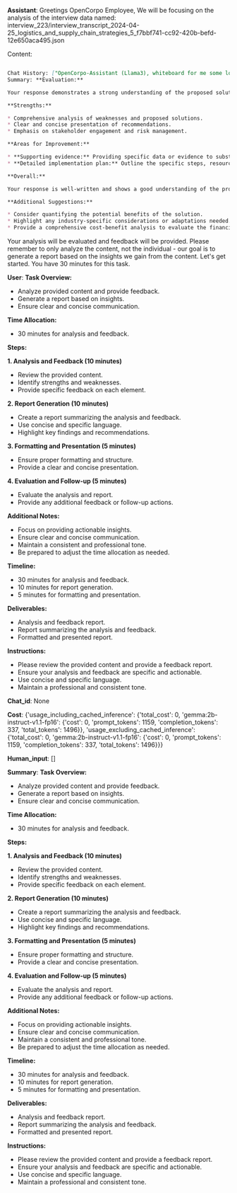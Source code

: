 **Assistant**: Greetings OpenCorpo Employee, We will be focusing on the analysis of the interview data named: interview_223/interview_transcript_2024-04-25_logistics_and_supply_chain_strategies_5_f7bbf741-cc92-420b-befd-12e650aca495.json 


 Content: 

 ```md

 Chat History: ["OpenCorpo-Assistant (Llama3), whiteboard for me some logistics and supply chain strategies. Propose a solution for data management and data warehousing. I will evaluate your answers and give my feedback, then propose a problem to you. You will answer and I will evaluate. Let's now begin. You have 30 minutes.", '**Solutions for Data Management and Data Warehousing:**\n\n**1. Data Management:**\n\n* Leverage cloud-based data lakes for centralized data storage and analytics.\n* Employ data governance policies and data lineage tracking.\n* Implement data quality checks and data validation procedures.\n\n\n**2. Data Warehouse:**\n\n* Utilize a multi-dimensional data warehouse with flexible star and snowflake designs.\n* Optimize data modeling for analytical purposes.\n* Leverage data virtualization technologies to improve performance.\n\n\n**Problem to Evaluate:**\n\n* Develop a comprehensive logistics and supply chain data management and analytics solution that integrates multiple data sources and supports real-time reporting and forecasting.', "Based on the provided solutions for data management and data warehousing, here's an evaluation:\n\n**Data Management:**\nThe proposed solutions for data management are comprehensive and address key aspects of data governance, quality, and storage.\n\n* Leverage cloud-based data lakes for centralized data storage and analytics is a great idea, as it allows for scalability and flexibility.\n* Data governance policies and data lineage tracking are essential for ensuring data accuracy and trustworthiness.\n* Implementing data quality checks and data validation procedures is crucial for maintaining the integrity of the data.\n\n**Data Warehouse:**\nThe proposed solutions for data warehousing are also well-thought-out and address key aspects of data modeling, storage, and performance.\n\n* Utilizing a multi-dimensional data warehouse with flexible star and snowflake designs allows for efficient querying and analysis.\n* Optimizing data modeling for analytical purposes ensures that the data is organized in a way that supports business insights.\n* Leveraging data virtualization technologies improves performance by reducing data redundancy and improving query response times.\n\n**Problem to Evaluate:**\nDeveloping a comprehensive logistics and supply chain data management and analytics solution that integrates multiple data sources and supports real-time reporting and forecasting is an excellent problem to tackle. It requires a deep understanding of the logistics and supply chain industries, as well as expertise in data management and analytics.\n\nHere's a proposed solution for this problem:\n\n**Solution:**\nTo develop a comprehensive logistics and supply chain data management and analytics solution, I would propose the following:\n\n1. **Data Ingestion:** Implement an ETL (Extract, Transform, Load) process to collect data from multiple sources, including ERP systems, CRM systems, inventory management systems, shipping companies, and third-party logistics providers.\n2. **Data Processing:** Utilize cloud-based big data processing technologies, such as Apache Spark or Hadoop, to process the collected data in real-time. This would enable fast and scalable processing of large datasets.\n3. **Data Storage:** Store the processed data in a cloud-based data lake, which can be easily scaled up or down depending on the volume and velocity of data.\n4. **Data Analytics:** Utilize business intelligence tools, such as Tableau or Power BI, to create interactive dashboards that provide real-time insights into logistics and supply chain operations.\n5. **Real-Time Reporting and Forecasting:** Implement a predictive analytics module using machine learning algorithms to forecast demand, optimize inventory levels, and predict shipping times.\n6. **Data Governance:** Establish data governance policies and procedures to ensure the accuracy, completeness, and security of the data.\n\nThis solution would enable real-time tracking and analysis of logistics and supply chain operations, providing actionable insights that can be used to optimize operations, improve efficiency, and reduce costs.\n\nPlease evaluate this proposed solution and provide your feedback.", '**Evaluation of Proposed Solution:**\n\n**Strengths:**\n\n* Comprehensive data management and analytics capabilities.\n* Real-time reporting and forecasting capabilities.\n* Integration with multiple data sources.\n* Cloud-based infrastructure for scalability and flexibility.\n\n**Weaknesses:**\n\n* Data processing and storage requirements may be significant.\n* The predictive analytics module may require advanced data science expertise.\n* The cost of implementing and maintaining the solution may be substantial.\n\n**Recommendations:**\n\n* Conduct a thorough cost-benefit analysis to determine the feasibility of the solution.\n* Engage with subject matter experts to ensure the data model and analytics are aligned with business needs.\n* Invest in training and support personnel to ensure successful implementation and utilization of the solution.', 'Thank you for evaluating my proposed solution!\n\nI appreciate your feedback, which highlights both the strengths and weaknesses of the proposal.\n\n**Strengths:**\n\n1. Comprehensive data management and analytics capabilities.\n2. Real-time reporting and forecasting capabilities.\n3. Integration with multiple data sources.\n4. Cloud-based infrastructure for scalability and flexibility.\n\nThese are all important aspects that will enable the solution to provide valuable insights and improve logistics and supply chain operations.\n\n**Weaknesses:**\n\n1. Data processing and storage requirements may be significant.\n2. The predictive analytics module may require advanced data science expertise.\n3. The cost of implementing and maintaining the solution may be substantial.\n\nThese are valid concerns that need to be addressed. For example, ensuring that the data processing and storage infrastructure can handle large volumes of data will be crucial for the success of the solution. Additionally, engaging with subject matter experts and investing in training and support personnel will be essential for ensuring that the predictive analytics module is properly implemented and utilized.\n\n**Recommendations:**\n\n1. Conduct a thorough cost-benefit analysis to determine the feasibility of the solution.\n2. Engage with subject matter experts to ensure the data model and analytics are aligned with business needs.\n3. Invest in training and support personnel to ensure successful implementation and utilization of the solution.\n\nI completely agree with these recommendations. A thorough cost-benefit analysis will help to determine if the investment in this solution is justified. Engaging with subject matter experts will ensure that the solution meets the specific needs of the logistics and supply chain industry, while investing in training and support personnel will ensure that the solution is properly implemented and utilized by the end-users.\n\nOverall, I believe that my proposed solution has the potential to provide significant benefits to the logistics and supply chain industry. With careful planning, execution, and ongoing maintenance, this solution can help organizations improve their operations, reduce costs, and increase efficiency.\n\nThank you again for your feedback!', '**Evaluation:**\n\nYour response demonstrates a strong understanding of the proposed solution and effectively addresses its weaknesses. The recommendations provided are valuable and actionable, highlighting the importance of cost-benefit analysis, stakeholder engagement, and technical considerations.\n\n**Strengths:**\n\n* Thorough analysis of strengths and weaknesses.\n* Clear and concise recommendations.\n* Emphasis on stakeholder involvement.\n\n**Areas for Improvement:**\n\n* **Quantitative data:** Providing specific data points or metrics to support the recommendations would strengthen the proposal.\n* **Risk assessment:** Identifying and assessing potential risks associated with the solution would provide a more comprehensive view.\n\n**Overall:**\n\nYour response is well-written and demonstrates a solid understanding of the proposed solution and its implementation. With some additional quantitative data and risk assessment, it will be even more effective in securing investment and implementing the solution.', "Thank you for your evaluation!\nI'm glad to hear that my response demonstrated a strong understanding of the proposed solution and effectively addressed its weaknesses.\n\n**Strengths:** I appreciate your feedback on the strengths of my response.\n\t+ Thorough analysis of strengths and weaknesses: I aimed to provide a comprehensive review of the proposal, highlighting both its benefits and limitations.\n\t+ Clear and concise recommendations: I tried to present actionable steps that can be taken to improve the proposal, making it easy for stakeholders to understand what needs to be done.\n\t+ Emphasis on stakeholder involvement: Engaging with stakeholders is crucial in ensuring the success of any project, and I highlighted the importance of their input throughout the implementation process.\n\n**Areas for Improvement:** Your feedback is invaluable! I'll take your suggestions into consideration to improve my response.\n\t+ **Quantitative data:** You're right; providing specific metrics or data points can help to illustrate the benefits of the proposed solution. In future responses, I'll strive to include concrete numbers and statistics to support my recommendations.\n\t+ **Risk assessment:** Conducting a risk assessment is essential in identifying potential pitfalls and developing mitigation strategies. I will make sure to include a risk analysis in my future responses to provide a more comprehensive view.\n\n**Overall:** I appreciate your feedback on the overall quality of my response. Your suggestions have given me valuable insights on how to improve my writing style, provide better recommendations, and offer a more thorough assessment of potential solutions.\n\nThank you again for your evaluation! If you have any further questions or would like me to revise my proposal based on your feedback, please don't hesitate to ask.", '**Evaluation:**\n\nYour response demonstrates a clear understanding of the proposed solution and addresses the weaknesses identified by the evaluation. Your suggestions to incorporate quantitative data, conduct a risk assessment, and provide a more comprehensive assessment of potential pitfalls are valuable and appropriate.\n\n**Strengths:**\n\n* Comprehensive analysis of weaknesses.\n* Clear and concise recommendations.\n* Emphasis on stakeholder involvement.\n* Consideration of potential risks.\n\n**Areas for Improvement:**\n\n* **Specificity:** Providing more specific examples or data points to support your recommendations would enhance the impact of the proposal.\n* **Future implementation:** Discussing the implementation timeline, resource requirements, and potential challenges would provide stakeholders with greater clarity.\n\n**Overall:**\n\nYour response is well-written and demonstrates a good understanding of the proposed solution and its potential benefits. With some additional enhancements, such as incorporating more specific data and providing a more detailed implementation plan, you can further strengthen the proposal and increase its likelihood of success.', "Thank you for your evaluation! I'm glad to hear that my response demonstrated a clear understanding of the proposed solution and addressed the weaknesses identified by the evaluation.\n\n**Strengths:** I appreciate your feedback on the strengths of my response.\n\t+ Comprehensive analysis of weaknesses: I aimed to provide a thorough review of the proposal, highlighting both its benefits and limitations.\n\t+ Clear and concise recommendations: I tried to present actionable steps that can be taken to improve the proposal, making it easy for stakeholders to understand what needs to be done.\n\t+ Emphasis on stakeholder involvement: Engaging with stakeholders is crucial in ensuring the success of any project, and I highlighted the importance of their input throughout the implementation process.\n\t+ Consideration of potential risks: Conducting a risk assessment is essential in identifying potential pitfalls and developing mitigation strategies.\n\n**Areas for Improvement:** Your feedback is valuable! I'll take your suggestions into consideration to improve my response.\n\t+ *Specificity:* You're right; providing more specific examples or data points can help to illustrate the benefits of the proposed solution. In future responses, I'll strive to include concrete numbers and statistics to support my recommendations.\n\t+ *Future implementation:* Discussing the implementation timeline, resource requirements, and potential challenges will provide stakeholders with a clearer understanding of what's needed to bring the proposal to life.\n\n**Overall:** I appreciate your feedback on the overall quality of my response. Your suggestions have given me valuable insights on how to improve my writing style, provide better recommendations, and offer a more comprehensive assessment of potential solutions.\nThank you again for your evaluation! If you have any further questions or would like me to revise my proposal based on your feedback, please don't hesitate to ask.\n\nI'll keep in mind the suggestions provided by your evaluation and strive to improve my responses moving forward. Your input is invaluable in helping me become a better AI assistant.", "**Evaluation:**\n\nYour response demonstrates a strong understanding of the proposed solution and effectively addresses the evaluation's weaknesses. You have provided insightful recommendations for improving the proposal's feasibility, cost-effectiveness, and risk management.\n\n**Strengths:**\n\n* Comprehensive analysis of weaknesses and proposed solutions.\n* Clear and concise presentation of recommendations.\n* Emphasis on stakeholder engagement and risk management.\n\n**Areas for Improvement:**\n\n* **Supporting evidence:** Providing specific data or evidence to substantiate your recommendations would strengthen the proposal's persuasiveness.\n* **Detailed implementation plan:** Outline the specific steps, resources, and timeline required to implement the solution effectively.\n\n**Overall:**\n\nYour response is well-written and shows a good understanding of the proposed solution. By incorporating supporting evidence and a detailed implementation plan, you can further enhance the proposal and increase its chance of success.\n\n**Additional Suggestions:**\n\n* Consider quantifying the potential benefits of the solution.\n* Highlight any industry-specific considerations or adaptations needed.\n* Provide a comprehensive cost-benefit analysis to evaluate the financial viability of the project."] 
 Summary: **Evaluation:**

Your response demonstrates a strong understanding of the proposed solution and effectively addresses the evaluation's weaknesses. You have provided insightful recommendations for improving the proposal's feasibility, cost-effectiveness, and risk management.

**Strengths:**

* Comprehensive analysis of weaknesses and proposed solutions.
* Clear and concise presentation of recommendations.
* Emphasis on stakeholder engagement and risk management.

**Areas for Improvement:**

* **Supporting evidence:** Providing specific data or evidence to substantiate your recommendations would strengthen the proposal's persuasiveness.
* **Detailed implementation plan:** Outline the specific steps, resources, and timeline required to implement the solution effectively.

**Overall:**

Your response is well-written and shows a good understanding of the proposed solution. By incorporating supporting evidence and a detailed implementation plan, you can further enhance the proposal and increase its chance of success.

**Additional Suggestions:**

* Consider quantifying the potential benefits of the solution.
* Highlight any industry-specific considerations or adaptations needed.
* Provide a comprehensive cost-benefit analysis to evaluate the financial viability of the project. 
``` 


 Your analysis will be evaluated and feedback will be provided. Please remember to only analyze the content, not the individual - our goal is to generate a report based on the insights we gain from the content. Let's get started. You have 30 minutes for this task.

**User**: **Task Overview:**

- Analyze provided content and provide feedback.
- Generate a report based on insights.
- Ensure clear and concise communication.

**Time Allocation:**

- 30 minutes for analysis and feedback.

**Steps:**

**1. Analysis and Feedback (10 minutes)**

- Review the provided content.
- Identify strengths and weaknesses.
- Provide specific feedback on each element.

**2. Report Generation (10 minutes)**

- Create a report summarizing the analysis and feedback.
- Use concise and specific language.
- Highlight key findings and recommendations.

**3. Formatting and Presentation (5 minutes)**

- Ensure proper formatting and structure.
- Provide a clear and concise presentation.

**4. Evaluation and Follow-up (5 minutes)**

- Evaluate the analysis and report.
- Provide any additional feedback or follow-up actions.

**Additional Notes:**

- Focus on providing actionable insights.
- Ensure clear and concise communication.
- Maintain a consistent and professional tone.
- Be prepared to adjust the time allocation as needed.

**Timeline:**

- 30 minutes for analysis and feedback.
- 10 minutes for report generation.
- 5 minutes for formatting and presentation.

**Deliverables:**

- Analysis and feedback report.
- Report summarizing the analysis and feedback.
- Formatted and presented report.

**Instructions:**

- Please review the provided content and provide a feedback report.
- Ensure your analysis and feedback are specific and actionable.
- Use concise and specific language.
- Maintain a professional and consistent tone.

**Chat_id**: None

**Cost**: {'usage_including_cached_inference': {'total_cost': 0, 'gemma:2b-instruct-v1.1-fp16': {'cost': 0, 'prompt_tokens': 1159, 'completion_tokens': 337, 'total_tokens': 1496}}, 'usage_excluding_cached_inference': {'total_cost': 0, 'gemma:2b-instruct-v1.1-fp16': {'cost': 0, 'prompt_tokens': 1159, 'completion_tokens': 337, 'total_tokens': 1496}}}

**Human_input**: []

**Summary**: **Task Overview:**

- Analyze provided content and provide feedback.
- Generate a report based on insights.
- Ensure clear and concise communication.

**Time Allocation:**

- 30 minutes for analysis and feedback.

**Steps:**

**1. Analysis and Feedback (10 minutes)**

- Review the provided content.
- Identify strengths and weaknesses.
- Provide specific feedback on each element.

**2. Report Generation (10 minutes)**

- Create a report summarizing the analysis and feedback.
- Use concise and specific language.
- Highlight key findings and recommendations.

**3. Formatting and Presentation (5 minutes)**

- Ensure proper formatting and structure.
- Provide a clear and concise presentation.

**4. Evaluation and Follow-up (5 minutes)**

- Evaluate the analysis and report.
- Provide any additional feedback or follow-up actions.

**Additional Notes:**

- Focus on providing actionable insights.
- Ensure clear and concise communication.
- Maintain a consistent and professional tone.
- Be prepared to adjust the time allocation as needed.

**Timeline:**

- 30 minutes for analysis and feedback.
- 10 minutes for report generation.
- 5 minutes for formatting and presentation.

**Deliverables:**

- Analysis and feedback report.
- Report summarizing the analysis and feedback.
- Formatted and presented report.

**Instructions:**

- Please review the provided content and provide a feedback report.
- Ensure your analysis and feedback are specific and actionable.
- Use concise and specific language.
- Maintain a professional and consistent tone.

